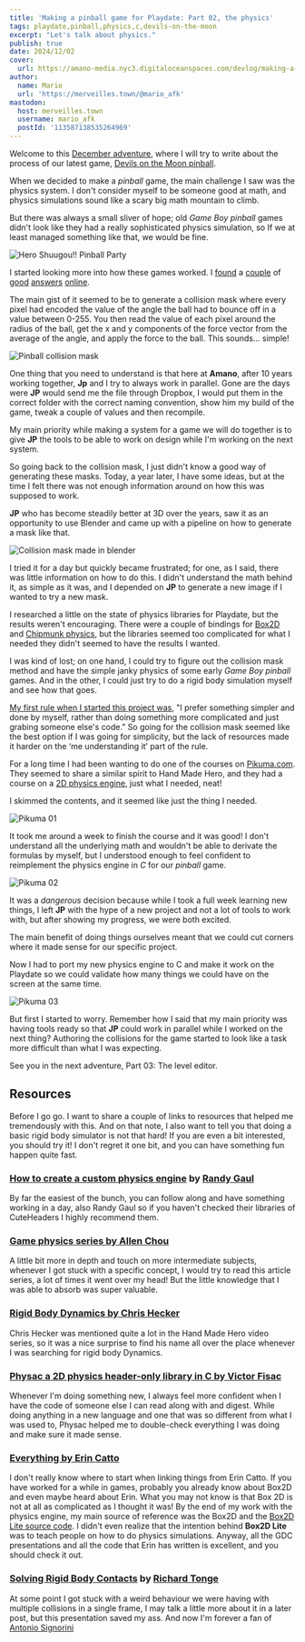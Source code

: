 ```yaml
---
title: 'Making a pinball game for Playdate: Part 02, the physics'
tags: playdate,pinball,physics,c,devils-on-the-moon
excerpt: "Let's talk about physics."
publish: true
date: 2024/12/02
cover:
  url: https://amano-media.nyc3.digitaloceanspaces.com/devlog/making-a-pinball-game-for-the-playdate-part-02-the-physics/pikuma-03.gif
author:
  name: Mario
  url: 'https://merveilles.town/@mario_afk'
mastodon:
  host: merveilles.town
  username: mario_afk
  postId: '113587138535264969'
---
```


Welcome to this [December adventure](https://eli.li/december-adventure), where I will try to write about the process of our latest game, [Devils on the Moon pinball](https://play.date/games/devils-on-the-moon-pinball/).

When we decided to make a _pinball_ game, the main challenge I saw was the physics system. I don't consider myself to be someone good at math, and physics simulations sound like a scary big math mountain to climb.

But there was always a small sliver of hope; old _Game Boy pinball_ games didn't look like they had a really sophisticated physics simulation, so If we at least managed something like that, we would be fine.

![Hero Shuugou!! Pinball Party](https://amano-media.nyc3.digitaloceanspaces.com/devlog/making-a-pinball-game-for-the-playdate-part-02-the-physics/Hero%20Shuugou!!%20Pinball%20Party.png)

I started looking more into how these games worked. I [found](https://www.raspberrypi.com/news/code-your-own-pinball-game-wireframe-53/) a [couple](https://news.ycombinator.com/item?id=28667945) of [good](https://talk.pokitto.com/t/wip-pinball-engine-for-the-pokitto/2206) [answers](https://www.reddit.com/r/howdidtheycodeit/comments/106uro7/how_did_they_code_physics_in_pinball/) [online](https://gamedev.stackexchange.com/questions/43705/2d-collision-detection-for-pinball-game).

The main gist of it seemed to be to generate a collision mask where every pixel had encoded the value of the angle the ball had to bounce off in a value between 0-255. You then read the value of each pixel around the radius of the ball, get the x and y components of the force vector from the average of the angle, and apply the force to the ball. This sounds... simple!

![Pinball collision mask](https://amano-media.nyc3.digitaloceanspaces.com/devlog/making-a-pinball-game-for-the-playdate-part-02-the-physics/mask.png)

One thing that you need to understand is that here at **Amano**, after 10 years working together, **Jp** and I try to always work in parallel. Gone are the days were **JP** would send me the file through Dropbox, I would put them in the correct folder with the correct naming convention, show him my build of the game, tweak a couple of values and then recompile.

My main priority while making a system for a game we will do together is to give **JP** the tools to be able to work on design while I'm working on the next system.

So going back to the collision mask, I just didn't know a good way of generating these masks. Today, a year later, I have some ideas, but at the time I felt there was not enough information around on how this was supposed to work.

**JP** who has become steadily better at 3D over the years, saw it as an opportunity to use Blender and came up with a pipeline on how to generate a mask like that.

![Collision mask made in blender](https://amano-media.nyc3.digitaloceanspaces.com/devlog/making-a-pinball-game-for-the-playdate-part-02-the-physics/mask-amano.png)

I tried it for a day but quickly became frustrated; for one, as I said, there was little information on how to do this. I didn't understand the math behind it, as simple as it was, and I depended on **JP** to generate a new image if I wanted to try a new mask.

I researched a little on the state of physics libraries for Playdate, but the results weren't encouraging. There were a couple of bindings for [Box2D](https://devforum.play.date/t/playbox2d-port-of-box2d-lite-physics-engine-to-c-and-playdate-sdk/1656) and [Chipmunk physics](https://devforum.play.date/t/chipmunk-physics-lua-binding-demo/13448), but the libraries seemed too complicated for what I needed they didn't seemed to have the results I wanted.

I was kind of lost; on one hand, I could try to figure out the collision mask method and have the simple janky physics of some early _Game Boy pinball_ games. And in the other, I could just try to do a rigid body simulation myself and see how that goes.

[My first rule when I started this project was](https://amano.games/devlog/making-a-pinball-game-for-the-playdate-part-01-the-language), "I prefer something simpler and done by myself, rather than doing something more complicated and just grabing someone else's code." So going for the collision mask seemed like the best option if I was going for simplicity, but the lack of resources made it harder on the ‘me understanding it’ part of the rule.

For a long time I had been wanting to do one of the courses on [Pikuma.com](https://pikuma.com/). They seemed to share a similar spirit to Hand Made Hero, and they had a course on a [2D physics engine](https://pikuma.com/courses/game-physics-engine-programming), just what I needed, neat!

I skimmed the contents, and it seemed like just the thing I needed.

![Pikuma 01](https://amano-media.nyc3.digitaloceanspaces.com/devlog/making-a-pinball-game-for-the-playdate-part-02-the-physics/pikuma-01.gif)

It took me around a week to finish the course and it was good! I don't understand all the underlying math and wouldn't be able to derivate the formulas by myself, but I understood enough to feel confident to reimplement the physics engine in _C_ for our _pinball_ game.

![Pikuma 02](https://amano-media.nyc3.digitaloceanspaces.com/devlog/making-a-pinball-game-for-the-playdate-part-02-the-physics/pikuma-02.gif)

It was a _dangerous_ decision because while I took a full week learning new things, I left **JP** with the hype of a new project and not a lot of tools to work with, but after showing my progress, we were both excited.

The main benefit of doing things ourselves meant that we could cut corners where it made sense for our specific project.

Now I had to port my new physics engine to C and make it work on the Playdate so we could validate how many things we could have on the screen at the same time.

![Pikuma 03](https://amano-media.nyc3.digitaloceanspaces.com/devlog/making-a-pinball-game-for-the-playdate-part-02-the-physics/pikuma-03.gif)

But first I started to worry. Remember how I said that my main priority was having tools ready so that **JP** could work in parallel while I worked on the next thing? Authoring the collisions for the game started to look like a task more difficult than what I was expecting.

See you in the next adventure, Part 03: The level editor.

## Resources

Before I go go. I want to share a couple of links to resources that helped me tremendously with this. And on that note, I also want to tell you that doing a basic rigid body simulator is not that hard! If you are even a bit interested, you should try it! I don't regret it one bit, and you can have something fun happen quite fast.

### [How to create a custom physics engine](https://code.tutsplus.com/series/how-to-create-a-custom-physics-engine--gamedev-12715) by [Randy Gaul](https://randygaul.github.io/)

By far the easiest of the bunch, you can follow along and have something working in a day, also Randy Gaul so if you haven't checked their libraries of CuteHeaders I highly recommend them.

### [Game physics series by Allen Chou](https://allenchou.net/game-physics-series/)

A little bit more in depth and touch on more intermediate subjects, whenever I got stuck with a specific concept, I would try to read this article series, a lot of times it went over my head! But the little knowledge that I was able to absorb was super valuable.

### [Rigid Body Dynamics by Chris Hecker](https://www.chrishecker.com/Rigid_Body_Dynamics#Physics_Articles)

Chris Hecker was mentioned quite a lot in the Hand Made Hero video series, so it was a nice surprise to find his name all over the place whenever I was searching for rigid body Dynamics.

### [Physac a 2D physics header-only library in C by Victor Fisac](https://www.victorfisac.com/physac)

Whenever I'm doing something new, I always feel more confident when I have the code of someone else I can read along with and digest. While doing anything in a new language and one that was so different from what I was used to, Physac helped me to double-check everything I was doing and make sure it made sense.

### [Everything by Erin Catto](https://box2d.org/)

I don't really know where to start when linking things from Erin Catto. If you have worked for a while in games, probably you already know about Box2D and even maybe heard about Erin. What you may not know is that Box 2D is not at all as complicated as I thought it was! By the end of my work with the physics engine, my main source of reference was the Box2D and the [Box2D Lite source code](https://github.com/erincatto/box2d-lite). I didn't even realize that the intention behind **Box2D Lite** was to teach people on how to do physics simulations. Anyway, all the GDC presentations and all the code that Erin has written is excellent, and you should check it out.

### [Solving Rigid Body Contacts](http://www.richardtonge.com/presentations/Tonge-2012-GDC-solvingRigidBodyContacts.pdf) by [Richard Tonge](http://www.richardtonge.com/)

At some point I got stuck with a weird behaviour we were having with multiple collisions in a single frame, I may talk a little more about it in a later post, but this presentation saved my ass. And now I'm forever a fan of [Antonio Signorini](<https://en.wikipedia.org/wiki/Antonio_Signorini_(physicist)>)
